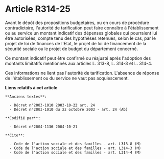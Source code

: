 # Article R314-25

Avant le dépôt des propositions budgétaires, ou en cours de procédure contradictoire, l'autorité de tarification peut faire
connaître à l'établissement ou au service un montant indicatif des dépenses globales qui pourraient lui être autorisées,
compte tenu des hypothèses retenues, selon le cas, par le projet de loi de finances de l'Etat, le projet de loi de
financement de la sécurité sociale ou le projet de budget du département concerné.

Ce montant indicatif peut être confirmé ou réajusté après l'adoption des montants limitatifs mentionnés aux articles L.
313-8, L. 314-3 et L. 314-4.

Ces informations ne lient pas l'autorité de tarification. L'absence de réponse de l'établissement ou du service ne vaut pas
acquiescement.

**Liens relatifs à cet article**

	**Anciens textes**:

	  - Décret n°2003-1010 2003-10-22 art. 24
	  - Décret n°2003-1010 du 22 octobre 2003 - art. 24 (Ab)

	**Codifié par**:

	  - Décret n°2004-1136 2004-10-21

	**Cite**:

	  - Code de l'action sociale et des familles - art. L313-8 (M)
	  - Code de l'action sociale et des familles - art. L314-3 (M)
	  - Code de l'action sociale et des familles - art. L314-4 (M)
